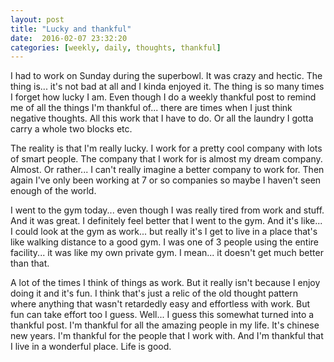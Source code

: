 ```yaml
---
layout: post
title: "Lucky and thankful"
date:  2016-02-07 23:32:20
categories: [weekly, daily, thoughts, thankful]
---
```

I had to work on Sunday during the superbowl. It was crazy and hectic. The thing is... it's not bad at all and I kinda enjoyed it. The thing is so many times I forget how lucky I am. Even though I do a weekly thankful post to remind me of all the things I'm thankful of... there are times when I just think negative thoughts. All this work that I have to do. Or all the laundry I gotta carry a whole two blocks etc.

The reality is that I'm really lucky. I work for a pretty cool company with lots of smart people. The company that I work for is almost my dream company. Almost. Or rather... I can't really imagine a better company to work for. Then again I've only been working at 7 or so companies so maybe I haven't seen enough of the world.

I went to the gym today... even though I was really tired from work and stuff. And it was great. I definitely feel better that I went to the gym. And it's like... I could look at the gym as work... but really it's I get to live in a place that's like walking distance to a good gym. I was one of 3 people using the entire facility... it was like my own private gym. I mean... it doesn't get much better than that.

A lot of the times I think of things as work. But it really isn't because I enjoy doing it and it's fun. I think that's just a relic of the old thought pattern where anything that wasn't retardedly easy and effortless with work. But fun can take effort too I guess. Well... I guess this somewhat turned into a thankful post. I'm thankful for all the amazing people in my life. It's chinese new years. I'm thankful for the people that I work with. And I'm thankful that I live in a wonderful place. Life is good.
